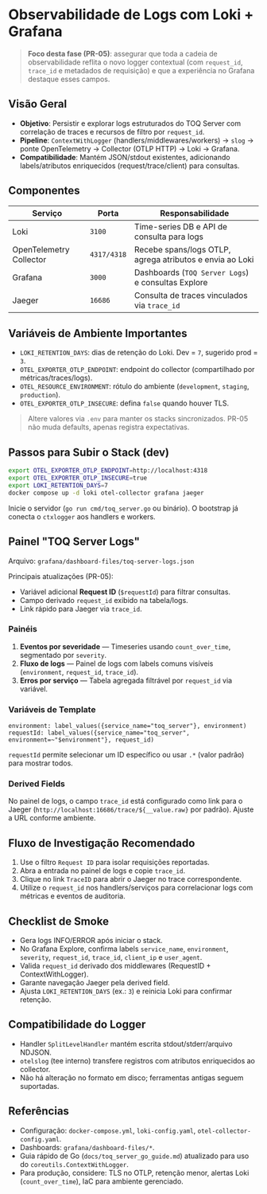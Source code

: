 # Observabilidade de Logs com Loki + Grafana

> **Foco desta fase (PR-05)**: assegurar que toda a cadeia de observabilidade reflita o novo logger contextual (com `request_id`, `trace_id` e metadados de requisição) e que a experiência no Grafana destaque esses campos.

## Visão Geral
- **Objetivo**: Persistir e explorar logs estruturados do TOQ Server com correlação de traces e recursos de filtro por `request_id`.
- **Pipeline**: `ContextWithLogger` (handlers/middlewares/workers) → `slog` → ponte OpenTelemetry → Collector (OTLP HTTP) → Loki → Grafana.
- **Compatibilidade**: Mantém JSON/stdout existentes, adicionando labels/atributos enriquecidos (request/trace/client) para consultas.

## Componentes
| Serviço | Porta | Responsabilidade |
| --- | --- | --- |
| Loki | `3100` | Time-series DB e API de consulta para logs |
| OpenTelemetry Collector | `4317/4318` | Recebe spans/logs OTLP, agrega atributos e envia ao Loki |
| Grafana | `3000` | Dashboards (`TOQ Server Logs`) e consultas Explore |
| Jaeger | `16686` | Consulta de traces vinculados via `trace_id` |

## Variáveis de Ambiente Importantes
- `LOKI_RETENTION_DAYS`: dias de retenção do Loki. Dev = `7`, sugerido prod = `3`.
- `OTEL_EXPORTER_OTLP_ENDPOINT`: endpoint do collector (compartilhado por métricas/traces/logs).
- `OTEL_RESOURCE_ENVIRONMENT`: rótulo do ambiente (`development`, `staging`, `production`).
- `OTEL_EXPORTER_OTLP_INSECURE`: defina `false` quando houver TLS.

> Altere valores via `.env` para manter os stacks sincronizados. PR-05 não muda defaults, apenas registra expectativas.

## Passos para Subir o Stack (dev)
```bash
export OTEL_EXPORTER_OTLP_ENDPOINT=http://localhost:4318
export OTEL_EXPORTER_OTLP_INSECURE=true
export LOKI_RETENTION_DAYS=7
docker compose up -d loki otel-collector grafana jaeger
```
Inicie o servidor (`go run cmd/toq_server.go` ou binário). O bootstrap já conecta o `ctxlogger` aos handlers e workers.

## Painel "TOQ Server Logs"
Arquivo: `grafana/dashboard-files/toq-server-logs.json`

Principais atualizações (PR-05):
- Variável adicional **Request ID** (`$requestId`) para filtrar consultas.
- Campo derivado `request_id` exibido na tabela/logs.
- Link rápido para Jaeger via `trace_id`.

### Painéis
1. **Eventos por severidade** — Timeseries usando `count_over_time`, segmentado por `severity`.
2. **Fluxo de logs** — Painel de logs com labels comuns visíveis (`environment`, `request_id`, `trace_id`).
3. **Erros por serviço** — Tabela agregada filtrável por `request_id` via variável.

### Variáveis de Template
```text
environment: label_values({service_name="toq_server"}, environment)
requestId: label_values({service_name="toq_server", environment=~"$environment"}, request_id)
```
`requestId` permite selecionar um ID específico ou usar `.*` (valor padrão) para mostrar todos.

### Derived Fields
No painel de logs, o campo `trace_id` está configurado como link para o Jaeger (`http://localhost:16686/trace/${__value.raw}` por padrão). Ajuste a URL conforme ambiente.

## Fluxo de Investigação Recomendado
1. Use o filtro `Request ID` para isolar requisições reportadas.
2. Abra a entrada no painel de logs e copie `trace_id`.
3. Clique no link `TraceID` para abrir o Jaeger no trace correspondente.
4. Utilize o `request_id` nos handlers/serviços para correlacionar logs com métricas e eventos de auditoria.

## Checklist de Smoke
- Gera logs INFO/ERROR após iniciar o stack.
- No Grafana Explore, confirma labels `service_name`, `environment`, `severity`, `request_id`, `trace_id`, `client_ip` e `user_agent`.
- Valida `request_id` derivado dos middlewares (RequestID + ContextWithLogger).
- Garante navegação Jaeger pela derived field.
- Ajusta `LOKI_RETENTION_DAYS` (ex.: `3`) e reinicia Loki para confirmar retenção.

## Compatibilidade do Logger
- Handler `SplitLevelHandler` mantém escrita stdout/stderr/arquivo NDJSON.
- `otelslog` (tee interno) transfere registros com atributos enriquecidos ao collector.
- Não há alteração no formato em disco; ferramentas antigas seguem suportadas.

## Referências
- Configuração: `docker-compose.yml`, `loki-config.yaml`, `otel-collector-config.yaml`.
- Dashboards: `grafana/dashboard-files/*`.
- Guia rápido de Go (`docs/toq_server_go_guide.md`) atualizado para uso do `coreutils.ContextWithLogger`.
- Para produção, considere: TLS no OTLP, retenção menor, alertas Loki (`count_over_time`), IaC para ambiente gerenciado.
